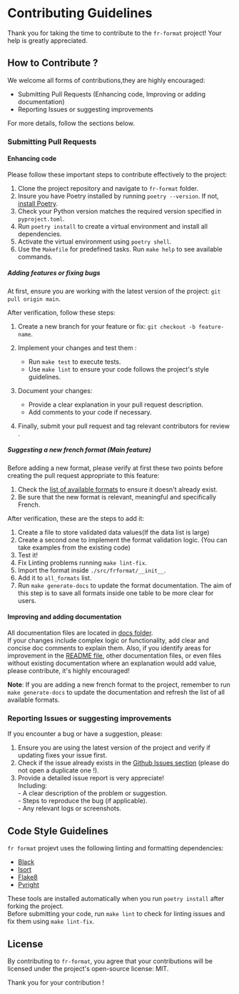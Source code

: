 # Contributing Guidelines

Thank you for taking the time to contribute to the `fr-format` project! Your help is greatly appreciated.

## How to Contribute ?

We welcome all forms of contributions,they are highly encouraged: 

* Submitting Pull Requests (Enhancing code, Improving or adding documentation)
* Reporting Issues or suggesting improvements

For more details, follow the sections below.

### Submitting Pull Requests

#### Enhancing code

Please follow these important steps to contribute effectively to the project:

1. Clone the project repository and navigate to `fr-format` folder.
2. Insure you have Poetry installed by running `poetry --version`. If not, [install Poetry](https://pypi.org/project/poetry/).
3. Check your Python version matches the required version specified in `pyproject.toml`.
4. Run `poetry install` to create a virtual environment and install all dependencies.
5. Activate the virtual environment using `poetry shell`.
6. Use the `Makefile` for predefined tasks. Run `make help` to see available commands.

##### Adding features or fixing bugs

At first, ensure you are working with the latest version of the project: `git pull origin main`.

After verification, follow these steps: 

1. Create a new branch for your feature or fix: `git checkout -b feature-name`.
2. Implement your changes and test them :
   - Run `make test` to execute tests.
   - Use `make lint` to ensure your code follows the project's style guidelines.
3. Document your changes:
   - Provide a clear explanation in your pull request description.
   - Add comments to your code if necessary. 
 
6. Finally, submit your pull request and tag relevant contributors for review .

##### Suggesting a new french format (Main feature)

Before adding a new format, please verify at first these two points before creating the pull request appropriate to this feature:

1. Check the [list of available formats](./docs/formats.md) to ensure it doesn't already exist.
2. Be sure that the new format is relevant, meaningful and specifically French. 

After verification, these are the steps to add it:

1. Create a file to store validated data values(If the data list is large)
2. Create a second one to implement the format validation logic. (You can take examples from the existing code)
3. Test it!
4. Fix Linting problems running `make lint-fix`.
5. Import the format inside `./src/frformat/__init__`.
6. Add it to `all_formats` list. 
7. Run `make generate-docs` to update the format documentation. 
The aim of this step is to save all formats inside one table to be more clear for users.

#### Improving and adding documentation

All documentation files are located in [docs folder](./docs).\
If your changes include complex logic or functionality, add clear and concise doc comments to explain them.
Also, if you identify areas for improvement in the [README file](./docs/dev/README.md), other documentation files, or even files without existing documentation where an explanation would add value, please contribute, it's highly encouraged!

**Note**: If you are adding a new french format to the project, remember to run `make generate-docs` to update the documentation and refresh the list of all available formats.

### Reporting Issues or suggesting improvements

If you encounter a bug or have a suggestion, please:

1. Ensure you are using the latest version of the project and verify if updating fixes your issue first.
2. Check if the issue already exists in the [Github Issues section](https://github.com/datagouv/fr-format/issues) (please do not open a duplicate one !).
3. Provide a detailed issue report is very appreciate!\
   Including:\
              - A clear description of the problem or suggestion.\
              - Steps to reproduce the bug (if applicable).\
              - Any relevant logs or screenshots.

## Code Style Guidelines

`fr format` projevt uses the following linting and formatting dependencies:
- [Black](https://black.readthedocs.io/en/stable/)
- [Isort](https://pycqa.github.io/isort/)
- [Flake8](https://flake8.pycqa.org/)
- [Pyright](https://github.com/microsoft/pyright)

These tools are installed automatically when you run `poetry install` after forking the project.\
Before submitting your code, run `make lint` to check for linting issues and fix them using `make lint-fix`.

## License

By contributing to `fr-format`, you agree that your contributions will be licensed under the project's open-source license: MIT.

Thank you for your contribution !
